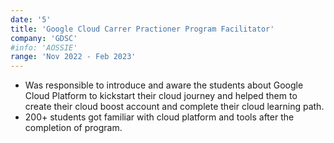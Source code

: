 ```yaml
---
date: '5'
title: 'Google Cloud Carrer Practioner Program Facilitator'
company: 'GDSC'
#info: 'AOSSIE'
range: 'Nov 2022 - Feb 2023'
---
```


- Was responsible to introduce and aware the students about Google Cloud Platform to kickstart their cloud journey and helped them to create their cloud boost account and complete their cloud learning path.
- 200+ students got familiar with cloud platform and tools after the completion of program.

